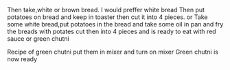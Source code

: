 Then take,white or brown bread. I would preffer white bread
Then put potatoes on bread and keep in toaster 
then cut it into 4 pieces.
or
Take some white bread,put potatoes in the bread
and take some oil in pan and fry the breads with potates 
cut then into 4 pieces
and is ready to eat with red sauce or green chutni

Recipe of green chutni
put them in mixer 
and turn on mixer 
Green chutni is now ready